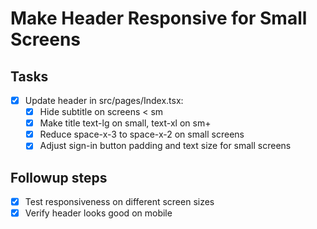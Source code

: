 # Make Header Responsive for Small Screens

## Tasks
- [x] Update header in src/pages/Index.tsx:
  - [x] Hide subtitle on screens < sm
  - [x] Make title text-lg on small, text-xl on sm+
  - [x] Reduce space-x-3 to space-x-2 on small screens
  - [x] Adjust sign-in button padding and text size for small screens

## Followup steps
- [x] Test responsiveness on different screen sizes
- [x] Verify header looks good on mobile
